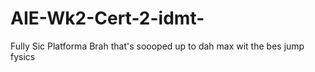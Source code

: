 # AIE-Wk2-Cert-2-idmt-
Fully Sic Platforma Brah that's soooped up to dah max wit the bes jump fysics
